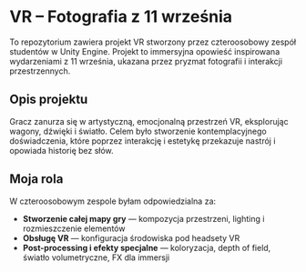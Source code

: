 # VR – Fotografia z 11 września

To repozytorium zawiera projekt VR stworzony przez czteroosobowy zespół studentów w Unity Engine. Projekt to immersyjna opowieść inspirowana wydarzeniami z 11 września, ukazana przez pryzmat fotografii i interakcji przestrzennych.

##  Opis projektu

Gracz zanurza się w artystyczną, emocjonalną przestrzeń VR, eksplorując wagony, dźwięki i światło. Celem było stworzenie kontemplacyjnego doświadczenia, które poprzez interakcję i estetykę przekazuje nastrój i opowiada historię bez słów.

##  Moja rola

W czteroosobowym zespole byłam odpowiedzialna za:

- **Stworzenie całej mapy gry** — kompozycja przestrzeni, lighting i rozmieszczenie elementów
- **Obsługę VR** — konfiguracja środowiska pod headsety VR
- **Post-processing i efekty specjalne** — koloryzacja, depth of field, światło volumetryczne, FX dla immersji


